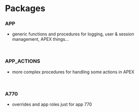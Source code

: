 # Packages

### APP
- generic functions and procedures for logging, user & session management, APEX things...

<br />

### APP_ACTIONS
- more complex procedures for handling some actions in APEX

<br />

### A770
- overrides and app roles just for app 770
